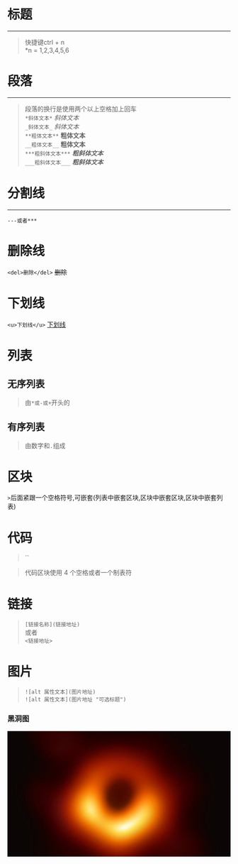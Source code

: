 # 标题 #
* * *
> 快捷键ctrl + n  
*n = 1,2,3,4,5,6
# 段落 #
---
> 段落的换行是使用两个以上空格加上回车  
`*斜体文本*` *斜体文本*  
`_斜体文本_` _斜体文本_  
`**粗体文本**` **粗体文本**  
`__粗体文本__` __粗体文本__  
`***粗斜体文本***` ***粗斜体文本***  
`___粗斜体文本___` ___粗斜体文本___  
# 分割线 #
***
`---或者***`
# 删除线 #
`<del>删除</del>` <del>删除</del>  
# 下划线 #
`<u>下划线</u>` <u>下划线</u>  
# 列表 #
## 无序列表 ##
> 由`*或-或+`开头的
## 有序列表 ##
> 由数字和`.`组成
# 区块 #
`>`后面紧跟一个空格符号,可嵌套(列表中嵌套区块,区块中嵌套区块,区块中嵌套列表)
# 代码 #
> ``
  
> 代码区块使用 4 个空格或者一个制表符  
# 链接 #
> `[链接名称](链接地址)`  
> 或者  
> `<链接地址>`  
# 图片 #
> `![alt 属性文本](图片地址)`  
> `![alt 属性文本](图片地址 "可选标题")`
### 黑洞图 ###
![黑洞](https://github.com/chundonghan/learngit/blob/master/%E9%BB%91%E6%B4%9E.jpg)



  
